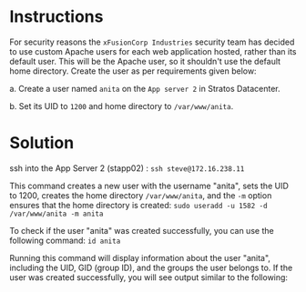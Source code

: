 # Instructions

For security reasons the `xFusionCorp Industries` security team has decided to use custom Apache users for each web application hosted, rather than its default user. This will be the Apache user, so it shouldn't use the default home directory. Create the user as per requirements given below:

a. Create a user named `anita` on the `App server 2` in Stratos Datacenter.

b. Set its UID to `1200` and home directory to `/var/www/anita`.


# Solution

ssh into the App Server 2 (stapp02) : `ssh steve@172.16.238.11`

This command creates a new user with the username "anita", sets the UID to 1200, creates the home directory `/var/www/anita`, and the `-m` option ensures that the home directory is created: `sudo useradd -u 1582 -d /var/www/anita -m anita` 

To check if the user "anita" was created successfully, you can use the following command: `id anita`

Running this command will display information about the user "anita", including the UID, GID (group ID), and the groups the user belongs to. If the user was created successfully, you will see output similar to the following:


